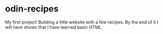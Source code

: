 # odin-recipes

My first project! 
Building a little website with a few recipes.
By the end of it I will have shown that I have learned basic HTML.

